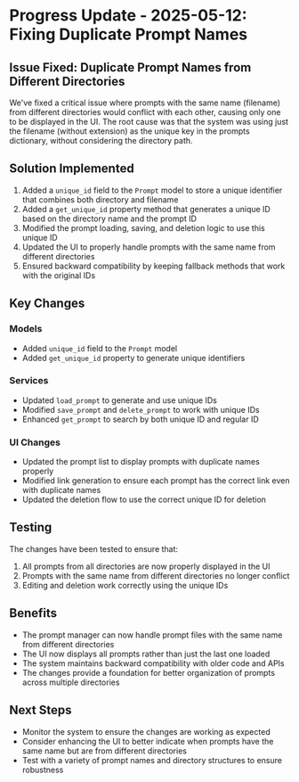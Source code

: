 # Progress Update - 2025-05-12: Fixing Duplicate Prompt Names

## Issue Fixed: Duplicate Prompt Names from Different Directories

We've fixed a critical issue where prompts with the same name (filename) from different directories would conflict with each other, causing only one to be displayed in the UI. The root cause was that the system was using just the filename (without extension) as the unique key in the prompts dictionary, without considering the directory path.

## Solution Implemented

1. Added a `unique_id` field to the `Prompt` model to store a unique identifier that combines both directory and filename
2. Added a `get_unique_id` property method that generates a unique ID based on the directory name and the prompt ID
3. Modified the prompt loading, saving, and deletion logic to use this unique ID
4. Updated the UI to properly handle prompts with the same name from different directories
5. Ensured backward compatibility by keeping fallback methods that work with the original IDs

## Key Changes

### Models

- Added `unique_id` field to the `Prompt` model
- Added `get_unique_id` property to generate unique identifiers

### Services

- Updated `load_prompt` to generate and use unique IDs
- Modified `save_prompt` and `delete_prompt` to work with unique IDs
- Enhanced `get_prompt` to search by both unique ID and regular ID

### UI Changes

- Updated the prompt list to display prompts with duplicate names properly
- Modified link generation to ensure each prompt has the correct link even with duplicate names
- Updated the deletion flow to use the correct unique ID for deletion

## Testing

The changes have been tested to ensure that:
1. All prompts from all directories are now properly displayed in the UI
2. Prompts with the same name from different directories no longer conflict
3. Editing and deletion work correctly using the unique IDs

## Benefits

- The prompt manager can now handle prompt files with the same name from different directories
- The UI now displays all prompts rather than just the last one loaded
- The system maintains backward compatibility with older code and APIs
- The changes provide a foundation for better organization of prompts across multiple directories

## Next Steps

- Monitor the system to ensure the changes are working as expected
- Consider enhancing the UI to better indicate when prompts have the same name but are from different directories
- Test with a variety of prompt names and directory structures to ensure robustness
